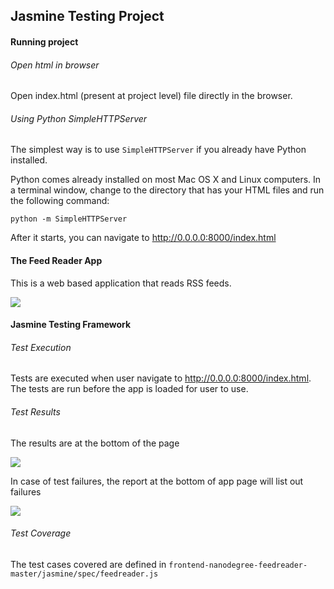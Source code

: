 ## Jasmine Testing Project


#### Running project

###### Open html in browser
Open index.html (present at project level) file directly in the browser.

###### Using Python SimpleHTTPServer
The simplest way is to use `SimpleHTTPServer` if you already have Python installed.

Python comes already installed on most Mac OS X and Linux computers. In a terminal window, change to the directory that has your HTML files and run the following command:
```
python -m SimpleHTTPServer
```
After it starts, you can navigate to http://0.0.0.0:8000/index.html


#### The Feed Reader App
This is a web based application that reads RSS feeds.

![](https://cloud.githubusercontent.com/assets/6732675/12854800/8287eb52-cbf0-11e5-9d20-e79521c8fa29.gif)


#### Jasmine Testing Framework

###### Test Execution
Tests are executed when user navigate to http://0.0.0.0:8000/index.html. The tests are run before the app is loaded for user to use.

###### Test Results
The results are at the bottom of the page

![](https://cloud.githubusercontent.com/assets/6732675/12854929/5b5e18e8-cbf1-11e5-8b77-1acf82f45c8a.png)

In case of test failures, the report at the bottom of app page will list out failures

![](https://cloud.githubusercontent.com/assets/6732675/12855061/2c1e3abc-cbf2-11e5-99cd-abfdd7d99dd2.gif)

###### Test Coverage
The test cases covered are defined in `frontend-nanodegree-feedreader-master/jasmine/spec/feedreader.js`

